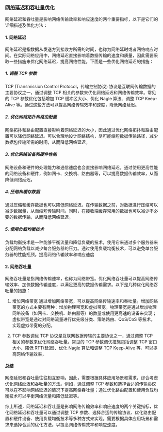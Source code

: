 ### 网络延迟和吞吐量优化

网络延迟和吞吐量是影响网络传输效率和响应速度的两个重要指标，以下是它们的详细描述及优化方法：

#### 1. 网络延迟

网络延迟是指数据从发送方到接收方所需的时间，也称为网络延时或者网络响应时间。在实际网络应用中，网络延迟直接影响着数据传输的速度和质量，因此需要采取一些措施来优化网络延迟，提高网络性能。下面是一些优化网络延迟的措施：

##### 1. 调整 TCP 参数
TCP (Transmission Control Protocol，传输控制协议) 协议是互联网传输数据的主要协议之一，通过调整 TCP 相关的参数来优化网络延迟和网络传输效率。常见的 TCP 参数优化包括增加 TCP 缓冲区大小、优化 Nagle 算法、调整 TCP Keep-Alive 等。通过这些方法可以提高网络传输效率和速度，降低网络延迟。

##### 2. 优化网络拓扑和路由配置
网络拓扑和路由配置直接影响着网络延迟的大小，因此通过优化网络拓扑和路由配置可以降低网络延迟。可以合理地设计网络结构，尽可能缩短数据传输路径，减少数据包传输所需的时间，从而降低网络延迟。

##### 3. 优化网络设备和硬件性能
网络设备和硬件的处理能力和通信速度也会直接影响网络延迟。通过使用更高性能的网络设备和硬件，例如网卡、交换机、路由器等，可以提高数据传输效率，从而降低网络延迟。

##### 4. 压缩和缓存数据
通过压缩和缓存数据也可以降低网络延迟。在传输数据之前，对数据进行压缩可以减少数据量，从而缩短传输时间。同时，在接收端缓存常用的数据也可以减少不必要的数据传输，从而降低网络延迟。

##### 5. 使用负载均衡技术
负载均衡技术是一种能够平衡流量和降低负载的技术，使用它来通过多个服务器来分配网络负载以减少每台服务器的压力。通过使用负载均衡技术，可以避免单台服务器的性能瓶颈，提高网络传输效率和响应速度



#### 2. 网络吞吐量

网络吞吐量是指网络传输速率，也称为网络带宽。优化网络吞吐量可以提高网络传输效率、加快数据传输速度，以满足更高的数据传输需求。以下是几种优化网络吞吐量的措施：

1. 增加网络带宽
通过增加网络带宽，可以提高网络传输速率和吞吐量。增加网络带宽的方式主要有两种：增加物理带宽和虚拟带宽。物理带宽是通过增加物理网络设备（如网卡、交换机、路由器等）的数量或使用更高速的设备来实现；虚拟带宽是通过对网络流量进行优先级分类、策略路由、QoS/CoS 等技术，实现虚拟带宽的分配。

2. TCP 参数调优
TCP 协议是互联网数据传输的主要协议之一，通过调整 TCP 相关的参数来优化网络吞吐量。常见的 TCP 参数调优措施包括调整 TCP 窗口大小、降低 RTT(延迟)、优化 Nagle 算法和调整 TCP Keep-Alive 等，可以提高网络传输效率，


#### 总结

网络延迟和吞吐量往往相互影响，因此，需要根据具体应用场景和需求，综合考虑优化网络延迟和吞吐量的方法。例如，通过调整 TCP 参数和选择合适的传输协议可以在不影响网络延迟的情况下提高网络吞吐量；通过优化路由配置和使用负载均衡技术可以平衡网络流量和降低延迟等。

综上所述，网络延迟和吞吐量是影响网络传输效率和响应速度的两个关键指标，优化网络延迟和吞吐量可以通过调整 TCP 参数、选择合适的传输协议、优化路由配置和硬件设备、使用负载均衡技术等多种方式来实现。需要根据具体应用场景和需求来选择合适的优化方法，以提高网络传输效率和响应速度。